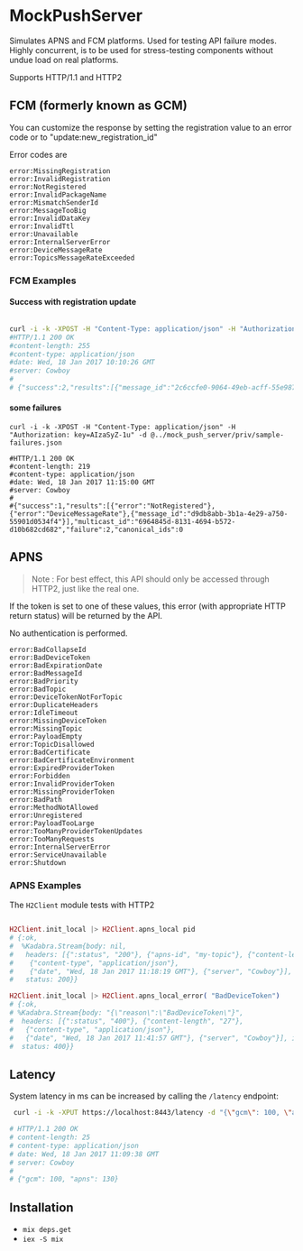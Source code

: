 # MockPushServer

Simulates APNS and FCM platforms. Used for testing API failure modes. Highly concurrent, is to be used for stress-testing components without undue load on real platforms.

Supports HTTP/1.1 and HTTP2

## FCM (formerly known as GCM)
You can customize the response by setting the registration value to an error code or to "update:new_registration_id"

Error codes are 

```
error:MissingRegistration
error:InvalidRegistration
error:NotRegistered
error:InvalidPackageName
error:MismatchSenderId
error:MessageTooBig
error:InvalidDataKey
error:InvalidTtl
error:Unavailable
error:InternalServerError
error:DeviceMessageRate 
error:TopicsMessageRateExceeded
```


### FCM Examples

#### Success with registration update
```bash

curl -i -k -XPOST -H "Content-Type: application/json" -H "Authorization: key=AIzaSyZ-1u" -d @../mock_push_server/priv/sample-multiple.json https://localhost:8443/fcm/send
#HTTP/1.1 200 OK
#content-length: 255
#content-type: application/json
#date: Wed, 18 Jan 2017 10:10:26 GMT
#server: Cowboy
#
# {"success":2,"results":[{"message_id":"2c6ccfe0-9064-49eb-acff-55e98751001b"},{"registration_id":":registration_id2","message_id":"2c6ccfe0-9064-49eb-acff-55e98751001b"}],"multicast_id":"3148d4fb-4309-45ca-9eb2-20a819738d87","failure":0,"canonical_ids":1}

```

#### some failures

```
curl -i -k -XPOST -H "Content-Type: application/json" -H "Authorization: key=AIzaSyZ-1u" -d @../mock_push_server/priv/sample-failures.json

#HTTP/1.1 200 OK
#content-length: 219
#content-type: application/json
#date: Wed, 18 Jan 2017 11:15:00 GMT
#server: Cowboy
#
#{"success":1,"results":[{"error":"NotRegistered"},{"error":"DeviceMessageRate"},{"message_id":"d9db8abb-3b1a-4e29-a750-55901d0534f4"}],"multicast_id":"6964845d-8131-4694-b572-d10b682cd682","failure":2,"canonical_ids":0
```

## APNS

> Note : For best effect, this API should only be accessed through HTTP2, just like the real one.

If the token is set to one of these values, this error (with appropriate HTTP return status) will be returned by the API.

No authentication is performed.

```
error:BadCollapseId
error:BadDeviceToken
error:BadExpirationDate
error:BadMessageId
error:BadPriority
error:BadTopic
error:DeviceTokenNotForTopic
error:DuplicateHeaders
error:IdleTimeout
error:MissingDeviceToken
error:MissingTopic
error:PayloadEmpty
error:TopicDisallowed
error:BadCertificate
error:BadCertificateEnvironment
error:ExpiredProviderToken
error:Forbidden
error:InvalidProviderToken
error:MissingProviderToken
error:BadPath
error:MethodNotAllowed
error:Unregistered
error:PayloadTooLarge
error:TooManyProviderTokenUpdates
error:TooManyRequests
error:InternalServerError
error:ServiceUnavailable
error:Shutdown
```

### APNS Examples

The `H2Client` module tests with HTTP2

```elixir

H2Client.init_local |> H2Client.apns_local pid
# {:ok,
#  %Kadabra.Stream{body: nil,
#   headers: [{":status", "200"}, {"apns-id", "my-topic"}, {"content-length", "0"},
#    {"content-type", "application/json"},
#    {"date", "Wed, 18 Jan 2017 11:18:19 GMT"}, {"server", "Cowboy"}], id: 1,
#   status: 200}}

H2Client.init_local |> H2Client.apns_local_error( "BadDeviceToken")
# {:ok,
# %Kadabra.Stream{body: "{\"reason\":\"BadDeviceToken\"}",
#  headers: [{":status", "400"}, {"content-length", "27"},
#   {"content-type", "application/json"},
#   {"date", "Wed, 18 Jan 2017 11:41:57 GMT"}, {"server", "Cowboy"}], id: 1,
#  status: 400}}
```

## Latency

System latency in ms can be increased by calling the `/latency` endpoint:

```bash
 curl -i -k -XPUT https://localhost:8443/latency -d "{\"gcm\": 100, \"apns\": 130}"

# HTTP/1.1 200 OK
# content-length: 25
# content-type: application/json
# date: Wed, 18 Jan 2017 11:09:38 GMT
# server: Cowboy
# 
# {"gcm": 100, "apns": 130}
```

## Installation

- `mix deps.get`
- `iex -S mix`

